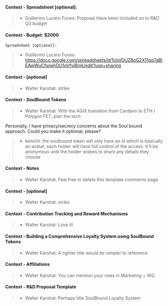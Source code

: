 #### Context - Spreadsheet [optional]:
> * Guillermo Lucero Funes: Proposal Have been included on to R&D Q3 budget
> 
#### Context - Budget: $2000
	Spreadsheet [optional]:
> * Guillermo Lucero Funes: https://docs.google.com/spreadsheets/d/1UojjDUZ8oG2X11gq7aBiEAwWuCfsnehDU1oVfviBnik/edit?usp=sharing
> 
#### Context - [optional]
> * Walter Karshat: strike
> 
#### Context - SoulBound Tokens
> * Walter Karshat: With the AGIX transition from Cardano to ETH / Polygon FET, plan the tech

Personally, I have privacy/secrecy concerns about the Soul bound approach. Could you make it optional, please?
>   - kenichi: the soulbound token will only have an id which is basically an avatar, each holder will have full control of the access. It'll be anonymous until the holder wishes to share any details they choose
> 
#### Context - Notes
> * Walter Karshat: Feel free to delete this template comments page
> 
#### Context - [optional]
> * Walter Karshat: strike
> 
#### Context - Contribution Tracking and Reward Mechanisms
> * Walter Karshat: Love it!
> 
#### Context - Building a Comprehensive Loyalty System using SoulBound Tokens
> * Walter Karshat: A tighter title would be simpler to reference
> 
#### Context - Affiliations
> * Walter Karshat: You can mention your roles in Marketing + WG
> 
#### Context - R&amp;D Proposal Template
> * Walter Karshat: Perhaps title
SoulBound Loyalty System
> 
